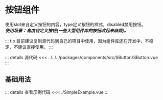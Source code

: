 <script lang="ts" setup>
import SimpleExample from './SimpleExample.vue'
</script>

# 按钮组件

使用slot来自定义按钮的内容，type定义按钮的样式，disabled禁用按钮。  
***使用场景：高度自定义按钮(一些大型组件库的按钮改起来麻烦)。***

::: tip
目前建议复制源代码到自己的项目中使用，因为组件库还在开发中，不稳定，不建议直接使用。
:::  

::: details 源代码
<<< ../../../packages/components/src/SButton/SButton.vue
:::

## 基础用法

<SimpleExample />

::: details 查看示例代码
<<< ./SimpleExample.vue
:::

